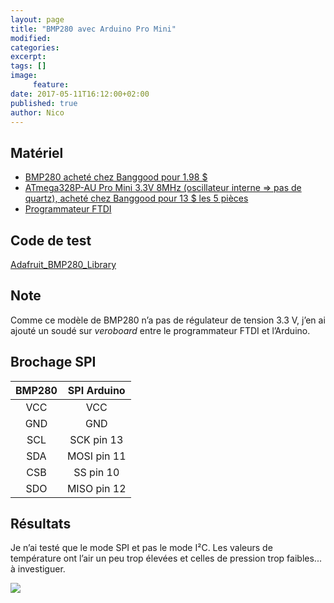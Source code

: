 ```yaml
---
layout: page
title: "BMP280 avec Arduino Pro Mini"
modified:
categories:
excerpt:
tags: []
image:
     feature:
date: 2017-05-11T16:12:00+02:00
published: true
author: Nico
---
```



## Matériel

- [BMP280 acheté chez Banggood pour 1.98 $][2]
- [ATmega328P-AU Pro Mini 3.3V 8MHz (oscillateur interne ⇒ pas de quartz), acheté chez Banggood pour 13 $ les 5 pièces][1]
- [Programmateur FTDI][3]


## Code de test

[Adafruit_BMP280_Library](https://github.com/adafruit/Adafruit_BMP280_Library)

## Note

Comme ce modèle de BMP280 n’a pas de régulateur de tension 3.3 V, j’en ai ajouté un soudé sur *veroboard* entre le programmateur FTDI et l’Arduino.

## Brochage SPI

| BMP280 | SPI Arduino   |
| :-:    | :-:           |
| VCC    | VCC           |
| GND    | GND           |
| SCL    | SCK    pin 13 |
| SDA    | MOSI   pin 11 |
| CSB    | SS     pin 10 |
| SDO    | MISO   pin 12 |

## Résultats

Je n’ai testé que le mode SPI et pas le mode I²C. Les valeurs de température ont l’air un peu trop élevées et celles de pression trop faibles... à investiguer.


![][image-1]

[image-1]: ../../files/2017-05-11-bmp280-arduino-pro-mini/2017-05-11-bmp280-arduino-pro-mini-001.jpg
[1]: http://www.banggood.com/5Pcs-3_3V-8MHz-ATmega328P-AU-Pro-Mini-Microcontroller-Board-For-Arduino-p-980292.html?p=0431091025639201412F
[2]: https://www.banggood.com/GY-BMP280-3_3-High-Precision-Atmospheric-Pressure-Sensor-Module-For-Arduino-p-1111135.html?p=0431091025639201412F
[3]: http://www.miniinthebox.com/fr/programme-downloader-ftdi-basic-usb-a-ttl-ft232-pour-arduino_p903425.html

